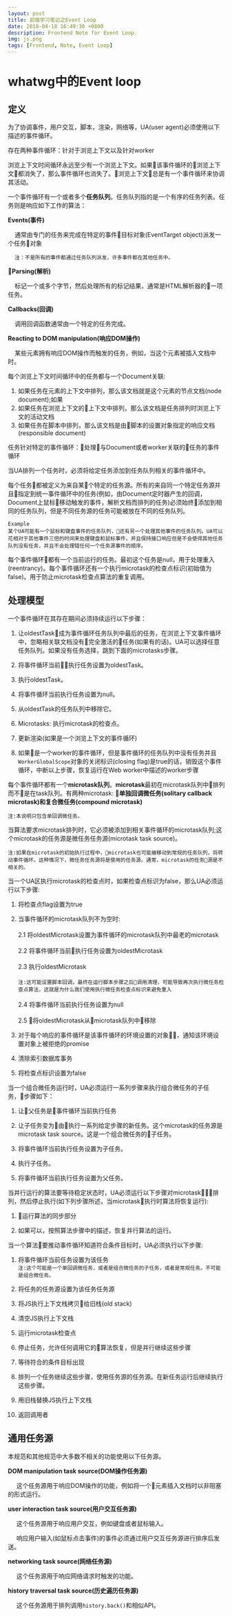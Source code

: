 ```yaml
---
layout: post
title: 前端学习笔记之Event Loop
date: 2018-04-18 16:49:30 +0800
description: Frontend Note for Event Loop.
img: js.png
tags: [Frontend, Note, Event Loop]
---
```


# whatwg中的Event loop

## 定义

为了协调事件，用户交互，脚本，渲染，网络等，UA(user agent)必须使用以下描述的事件循环。

存在两种事件循环：针对于浏览上下文以及针对worker

浏览上下文时间循环永远至少有一个浏览上下文。如果该事件循环的浏览上下文都消失了，那么事件循环也消失了。浏览上下文总是有一个事件循环来协调其活动。

一个事件循环有一个或者多个**任务队列**。任务队列指的是一个有序的任务列表。任务则是响应如下工作的算法：

**Events(事件)**
  
&nbsp;&nbsp;&nbsp;&nbsp;通常由专门的任务来完成在特定的事件目标对象(EventTarget object)派发一个任务对象

&nbsp;&nbsp;&nbsp;&nbsp;`注：不是所有的事件都通过任务队列派发，许多事件都在其他任务中。`

**Parsing(解析)**

&nbsp;&nbsp;&nbsp;&nbsp;标记一个或多个字节，然后处理所有的标记结果，通常是HTML解析器的一项任务。

**Callbacks(回调)**

&nbsp;&nbsp;&nbsp;&nbsp;调用回调函数通常由一个特定的任务完成。

**Reacting to DOM manipulation(响应DOM操作)**

&nbsp;&nbsp;&nbsp;&nbsp;某些元素拥有响应DOM操作而触发的任务，例如，当这个元素被插入文档中时。

每个浏览上下文时间循环中的任务都与一个Document关联:
1. 如果任务在元素的上下文中排列，那么该文档就是这个元素的节点文档(node document);如果
2. 如果任务在浏览上下文的上下文中排列，那么该文档是任务排列时浏览上下文的活动文档
3. 如果任务在脚本中排列，那么该文档是由脚本的设置对象指定的响应文档(responsible document)

任务针对特定的事件循环：处理与Document或者worker关联的任务的事件循环

当UA排列一个任务时，必须将给定任务添加到任务队列相关的事件循环中。

每个任务都被定义为来自某个特定的任务源。所有的来自同一个特定任务源并且指定到统一事件循环中的任务(例如，由Document定时器产生的回调，Document上鼠标移动触发的事件，解析文档而排列的任务)必须始终添加到相同的任务队列，但是不同任务源的任务可能被放在不同的任务队列。

    Example
    某个UA可能有一个鼠标和键盘事件的任务队列，还有另一个处理其他事件的任务队列。UA可以花相对于其他事件三倍的时间来处理键盘和鼠标事件，并且保持接口响应但是不会使得其他任务队列没有任务，并且不会处理错任何一个任务源事件的顺序。

每个事件循环都有一个当前运行的任务。最初这个任务是null，用于处理重入(reentrancy)。每个事件循环还有一个执行microtask的检查点标识(初始值为false)。用于防止microtask检查点算法的重复调用。

## 处理模型

一个事件循环在其存在期间必须持续运行以下步骤：
  1. 让oldestTask成为事件循环任务队列中最后的任务，在浏览上下文事件循环中，忽略相关联文档没有完全激活的任务(如果有的话)。UA可以选择任意任务队列。如果没有任务选择，跳到下面的microtasks步骤。
  
  2. 将事件循环当前执行任务设置为oldestTask。
  
  3. 执行oldestTask。
  
  4. 将事件循环当前执行任务设置为null。
  
  5. 从oldestTask的任务队列中移除它。
  
  6. Microtasks: 执行microtask的检查点。
  
  7. 更新渲染(如果是一个浏览上下文的事件循环)

  8. 如果是一个worker的事件循环，但是事件循环的任务队列中没有任务并且`WorkerGlobalScope`对象的关闭标识(closing flag)是true的话，销毁这个事件循环，中断以上步骤，恢复运行在Web worker中描述的worker步骤

每个事件循环都有一个**microtask队列**。**microtask**最初在microtask队列中排列而不是在task队列。有两种microtask: **单独回调微任务(solitary callback microtask)**和**复合微任务(compound microtask)**

`注:本说明只包含单回调微任务。`

当算法要求microtask排列时，它必须被添加到相关事件循环的microtask队列;这个microtask的任务源是微任务任务源(microtask task source)。

`注:如果在microtask的初始执行过程中，microtask也可能被移动到常规的任务队列，将转动事件循环。这种情况下，微任务任务源将是使用的任务源。通常，microtask的任务源是不相关的。`

当一个UA区执行microtask的检查点时，如果检查点标识为false，那么UA必须运行以下步骤:
  1. 将检查点flag设置为true
  
  2. 当事件循环的microtask队列不为空时:
    <br><br>
    2.1 将oldestMicrotask设置为事件循环的microtask队列中最老的microtask
    <br><br>
    2.2 将事件循环当前执行任务设置为oldestMicrotask
    <br><br>
    2.3 执行oldestMicrotask
    <br><br>
      `注:这可能设置脚本回调，最终在运行脚本步骤之后调用清理，可能导致再次执行微任务检查点算法，这就是为什么我们使用执行微任务检查点标识来避免重入`
    <br><br>
    2.4 将事件循环当前执行任务设置为null
    <br><br>
    2.5 将oldestMicrotask从microtask队列中移除
    <br>

  3. 对于每个响应的事件循环是该事件循环的环境设置的对象，通知该环境设置对象上被拒绝的promise

  4. 清除索引数据库事务

  5. 将检查点标识设置为false

当一个组合微任务运行时，UA必须运行一系列步骤来执行组合微任务的子任务，步骤如下：
  1. 让父任务是事件循环当前执行任务

  2. 让子任务变为由执行一系列给定步骤的新任务。这个microtask的任务源是microtask task source。这是一个组合微任务的子任务。

  3. 将事件循环当前执行任务设置为子任务。

  4. 执行子任务。

  5. 将事件循环当前执行任务设置为父任务。


当并行运行的算法要等待稳定状态时，UA必须运行以下步骤对microtask排列，然后停止执行(如下列步骤所述，当microtask执行时算法将恢复运行):
  1. 运行算法的同步部分

  2. 如果可以，按照算法步骤中的描述，恢复并行算法的运行。

当一个算法要推动事件循环知道符合条件目标时，UA必须执行以下步骤:
  1. 将事件循环当前任务设置为该任务<br>
    `注:这个可能是一个单回调微任务，或者是组合微任务的子任务，或者是常规任务。不可能是组合微任务。`

  2. 将任务的任务源设置为该任务任务源

  3. 将JS执行上下文栈拷贝给旧栈(old stack)

  4. 清空JS执行上下文栈

  5. 运行microtask检查点

  6. 停止任务，允许任何调用它的算法恢复，但是并行继续这些步骤

  7. 等待符合的条件目标出现

  8. 排列一个任务继续这些步骤，使用任务源的任务源。在新任务运行后继续执行这些步骤。

  9. 用旧栈替换JS执行上下文栈

  10. 返回调用者

## 通用任务源

本规范和其他规范中大多数不相关的功能使用以下任务源。

**DOM manipulation task source(DOM操作任务源)**

&nbsp;&nbsp;&nbsp;&nbsp;
这个任务源用于响应DOM操作的功能，例如将一个元素插入文档时以非阻塞的形式运行。

**user interaction task source(用户交互任务源)**

&nbsp;&nbsp;&nbsp;&nbsp;
这个任务源用于响应用户交互，例如键盘或者鼠标输入。

&nbsp;&nbsp;&nbsp;&nbsp;
响应用户输入(如鼠标点击事件)的事件必须通过用户交互任务源进行排序后发送。

**networking task source(网络任务源)**

&nbsp;&nbsp;&nbsp;&nbsp;
这个任务源用于响应网络请求时触发的功能。

**history traversal task source(历史遍历任务源)**

&nbsp;&nbsp;&nbsp;&nbsp;
这个任务源用于排列调用`history.back()`和相似API。
